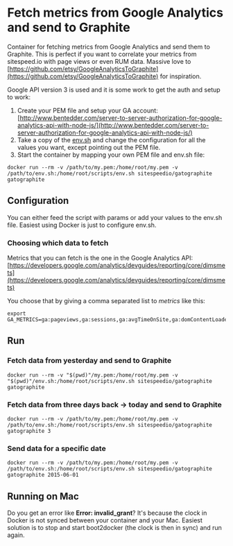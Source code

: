 # Fetch metrics from Google Analytics and send to Graphite

Container for fetching metrics from Google Analytics and send them to Graphite. This is perfect if you want to correlate your metrics from sitespeed.io with page views or even RUM data. Massive love to [https://github.com/etsy/GoogleAnalyticsToGraphite](https://github.com/etsy/GoogleAnalyticsToGraphite) for inspiration.


Google API version 3 is used and it is some work to get the auth and setup to work:

1. Create your PEM file and setup your GA account: [http://www.bentedder.com/server-to-server-authorization-for-google-analytics-api-with-node-js/](http://www.bentedder.com/server-to-server-authorization-for-google-analytics-api-with-node-js/)
2. Take a copy of the [env.sh](https://github.com/soulgalore/gatographite/blob/master/docker/scripts/env.sh) and change the configuration for all the values you want, except pointing out the PEM file.
3. Start the container by mapping your own PEM file and env.sh file:

```
docker run --rm -v /path/to/my.pem:/home/root/my.pem -v /path/to/env.sh:/home/root/scripts/env.sh sitespeedio/gatographite gatographite
```

## Configuration
You can either feed the script with params or add your values to the env.sh file. Easiest using Docker is just to configure env.sh.

### Choosing which data to fetch
Metrics that you can fetch is the one in the Google Analytics API:
[https://developers.google.com/analytics/devguides/reporting/core/dimsmets](https://developers.google.com/analytics/devguides/reporting/core/dimsmets)

You choose that by giving a comma separated list to *metrics* like this:

```
export GA_METRICS=ga:pageviews,ga:sessions,ga:avgTimeOnSite,ga:domContentLoadedTime
```

## Run

### Fetch data from yesterday and send to Graphite
```
docker run --rm -v "$(pwd)"/my.pem:/home/root/my.pem -v "$(pwd)"/env.sh:/home/root/scripts/env.sh sitespeedio/gatographite gatographite
```

### Fetch data from three days back -> today and send to Graphite
```
docker run --rm -v /path/to/my.pem:/home/root/my.pem -v /path/to/env.sh:/home/root/scripts/env.sh sitespeedio/gatographite gatographite 3
```

###  Send data for a specific date
```
docker run --rm -v /path/to/my.pem:/home/root/my.pem -v /path/to/env.sh:/home/root/scripts/env.sh sitespeedio/gatographite gatographite 2015-06-01
```

## Running on Mac
Do you get an error like **Error: invalid_grant**? It's because the clock in Docker is not synced between your container and your Mac. Easiest solution is to stop and start boot2docker (the clock is then in sync) and run again.
